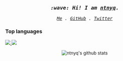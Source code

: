 <h3 align="center">
  <i>
    <samp>
      :wave: Hi! I am <a href="https://ntnyq.com" target="_blank"><ins>ntnyq</ins></a>.
    </samp>
  </i>
</h3>

<p align="center">
  <i>
    <samp>
      <a href="https://ntnyq.com" target="_blank" rel="noopener noreferrer">Me</a> .
      <a href="https://github.com/ntnyq" target="_blank" rel="noopener noreferrer">GitHub</a> .
      <a href="https://twitter.com/ntnyq" target="_blank" rel="noopener noreferrer">Twitter</a>
    </samp>
  </i>
</p>

<p align="center">
  <h3>Top languages</h3>
  <a href="https://github.com/surmon-china/README.md/tree/main/templates/github-top-languages#gh-dark-mode-only">
    <img src="https://readme.app.surmon.me/api/render?template_id=github-top-languages&props.username=ntnyq&props.theme=dark&props.background=transparent&props.count=12&props.columns=4&props.columnGap=66&props.legendSize=6&svg.width=846&svg.height=188">
  </a>
  <a href="https://github.com/surmon-china/README.md/tree/main/templates/github-top-languages#gh-light-mode-only">
    <img src="https://readme.app.surmon.me/api/render?template_id=github-top-languages&props.username=ntnyq&props.background=transparent&props.count=12&props.columns=4&props.columnGap=66&props.legendSize=6&svg.width=846&svg.height=188">
  </a>
</p>

<p align="center">
  <img src="https://github-readme-stats.vercel.app/api?username=ntnyq&show_icons=true&icon_color=0366d6&text_color=24292e&bg_color=ffffff&hide_title=true" alt="ntnyq's github stats" >
</p>
